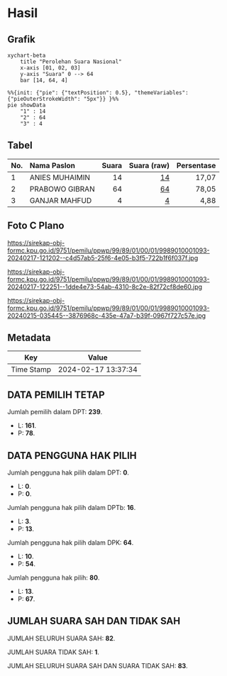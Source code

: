 # Hasil

## Grafik

```mermaid
xychart-beta
    title "Perolehan Suara Nasional"
    x-axis [01, 02, 03]
    y-axis "Suara" 0 --> 64
    bar [14, 64, 4]
```

```mermaid
%%{init: {"pie": {"textPosition": 0.5}, "themeVariables": {"pieOuterStrokeWidth": "5px"}} }%%
pie showData
    "1" : 14
    "2" : 64
    "3" : 4
```

## Tabel

| No. | Nama Paslon    | Suara | Suara (raw) | Persentase |
|:--- |:-------------- | -----:| -----------:| ----------:|
| 1   | ANIES MUHAIMIN | 14    | [14][p-1]   | 17,07      |
| 2   | PRABOWO GIBRAN | 64    | [64][p-2]   | 78,05      |
| 3   | GANJAR MAHFUD  | 4     | [4][p-3]    | 4,88       |


[p-1]: https://github.com/gigit-pemilu/pemilu-2024/blob/main/pilpres/hitung-suara/sub/99-luar-negeri/sub/89-penang-malaysia/sub/01-penang-malaysia/sub/0001-penang-malaysia/sub/093-ksk-078/sub/paslon-1.txt
[p-2]: https://github.com/gigit-pemilu/pemilu-2024/blob/main/pilpres/hitung-suara/sub/99-luar-negeri/sub/89-penang-malaysia/sub/01-penang-malaysia/sub/0001-penang-malaysia/sub/093-ksk-078/sub/paslon-2.txt
[p-3]: https://github.com/gigit-pemilu/pemilu-2024/blob/main/pilpres/hitung-suara/sub/99-luar-negeri/sub/89-penang-malaysia/sub/01-penang-malaysia/sub/0001-penang-malaysia/sub/093-ksk-078/sub/paslon-3.txt

## Foto C Plano

https://sirekap-obj-formc.kpu.go.id/9751/pemilu/ppwp/99/89/01/00/01/9989010001093-20240217-121202--c4d57ab5-25f6-4e05-b3f5-722b1f6f037f.jpg

https://sirekap-obj-formc.kpu.go.id/9751/pemilu/ppwp/99/89/01/00/01/9989010001093-20240217-122251--1dde4e73-54ab-4310-8c2e-82f72cf8de60.jpg

https://sirekap-obj-formc.kpu.go.id/9751/pemilu/ppwp/99/89/01/00/01/9989010001093-20240215-035445--3876968c-435e-47a7-b39f-0967f727c57e.jpg


## Metadata

| Key        | Value               |
| ---------- | ------------------- |
| Time Stamp | 2024-02-17 13:37:34 |


## DATA PEMILIH TETAP

Jumlah pemilih dalam DPT: **239**.
 * L: **161**.
 * P: **78**.

## DATA PENGGUNA HAK PILIH

Jumlah pengguna hak pilih dalam DPT: **0**.
 * L: **0**.
 * P: **0**.

Jumlah pengguna hak pilih dalam DPTb: **16**.
 * L: **3**.
 * P: **13**.

Jumlah pengguna hak pilih dalam DPK: **64**.
 * L: **10**.
 * P: **54**.

Jumlah pengguna hak pilih: **80**.
 * L: **13**.
 * P: **67**.

## JUMLAH SUARA SAH DAN TIDAK SAH

JUMLAH SELURUH SUARA SAH: **82**.

JUMLAH SUARA TIDAK SAH: **1**.

JUMLAH SELURUH SUARA SAH DAN SUARA TIDAK SAH: **83**.


